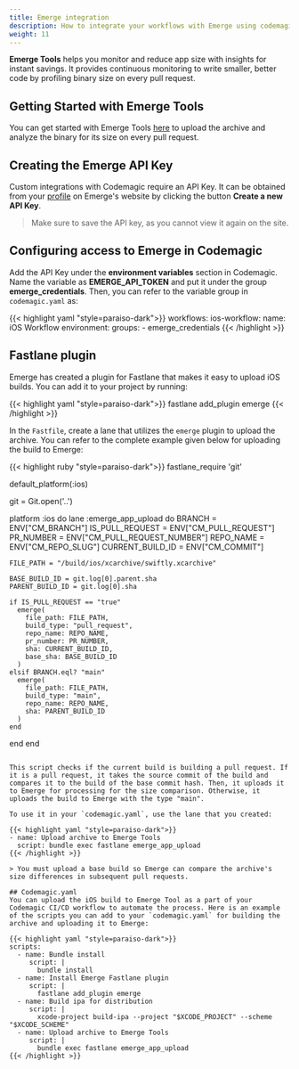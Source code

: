 ```yaml
---
title: Emerge integration
description: How to integrate your workflows with Emerge using codemagic.yaml
weight: 11
---
```


**Emerge Tools** helps you monitor and reduce app size with insights for instant savings. It provides continuous monitoring to write smaller, better code by profiling binary size on every pull request. 

## Getting Started with Emerge Tools
You can get started with Emerge Tools [here](https://www.emergetools.com/) to upload the archive and analyze the binary for its size on every pull request.

## Creating the Emerge API Key
Custom integrations with Codemagic require an API Key. It can be obtained from your [profile](https://www.emergetools.com/profile) on Emerge's website by clicking the button **Create a new API Key**. 

>  Make sure to save the API key, as you cannot view it again on the site.

## Configuring access to Emerge in Codemagic

Add the API Key under the **environment variables** section in Codemagic. Name the variable as **EMERGE_API_TOKEN** and put it under the group **emerge_credentials**. Then, you can refer to the variable group in `codemagic.yaml` as: 

{{< highlight yaml "style=paraiso-dark">}}
workflows:
  ios-workflow:
    name: iOS Workflow
    environment:
      groups:
        - emerge_credentials
{{< /highlight >}}

## Fastlane plugin
Emerge has created a plugin for Fastlane that makes it easy to upload iOS builds. You can add it to your project by running:

{{< highlight yaml "style=paraiso-dark">}}
fastlane add_plugin emerge
{{< /highlight >}}

In the `Fastfile`, create a lane that utilizes the `emerge` plugin to upload the archive. You can refer to the complete example given below for uploading the build to Emerge:

{{< highlight ruby "style=paraiso-dark">}}
fastlane_require 'git'

default_platform(:ios)

git = Git.open('..')

platform :ios do
  lane :emerge_app_upload do
    BRANCH = ENV["CM_BRANCH"]
    IS_PULL_REQUEST = ENV["CM_PULL_REQUEST"]
    PR_NUMBER = ENV["CM_PULL_REQUEST_NUMBER"]
    REPO_NAME = ENV["CM_REPO_SLUG"]
    CURRENT_BUILD_ID = ENV["CM_COMMIT"]

    FILE_PATH = "/build/ios/xcarchive/swiftly.xcarchive"

    BASE_BUILD_ID = git.log[0].parent.sha
    PARENT_BUILD_ID = git.log[0].sha
    
    if IS_PULL_REQUEST == "true"
      emerge(
        file_path: FILE_PATH,
        build_type: "pull_request",
        repo_name: REPO_NAME,
        pr_number: PR_NUMBER,
        sha: CURRENT_BUILD_ID,
        base_sha: BASE_BUILD_ID
      )
    elsif BRANCH.eql? "main"
      emerge(
        file_path: FILE_PATH, 
        build_type: "main",
        repo_name: REPO_NAME,
        sha: PARENT_BUILD_ID
      )
    end
  end
end
```

This script checks if the current build is building a pull request. If it is a pull request, it takes the source commit of the build and compares it to the build of the base commit hash. Then, it uploads it to Emerge for processing for the size comparison. Otherwise, it uploads the build to Emerge with the type "main".

To use it in your `codemagic.yaml`, use the lane that you created: 

{{< highlight yaml "style=paraiso-dark">}}
- name: Upload archive to Emerge Tools
  script: bundle exec fastlane emerge_app_upload
{{< /highlight >}}

> You must upload a base build so Emerge can compare the archive's size differences in subsequent pull requests.

## Codemagic.yaml
You can upload the iOS build to Emerge Tool as a part of your Codemagic CI/CD workflow to automate the process. Here is an example of the scripts you can add to your `codemagic.yaml` for building the archive and uploading it to Emerge: 

{{< highlight yaml "style=paraiso-dark">}}
scripts:
  - name: Bundle install
     script: | 
       bundle install
  - name: Install Emerge Fastlane plugin
     script: |
       fastlane add_plugin emerge
  - name: Build ipa for distribution
     script: | 
       xcode-project build-ipa --project "$XCODE_PROJECT" --scheme "$XCODE_SCHEME"
  - name: Upload archive to Emerge Tools
     script: | 
       bundle exec fastlane emerge_app_upload
{{< /highlight >}}